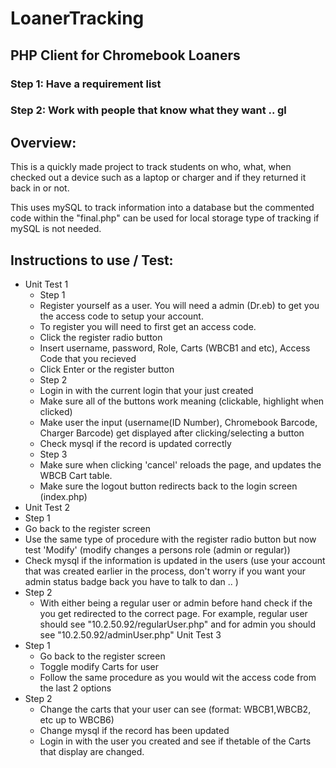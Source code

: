 # LoanerTracking

## PHP Client for Chromebook Loaners

### Step 1: Have a requirement list
### Step 2: Work with people that know what they want .. gl

## Overview:
This is a quickly made project to track students on who, what, when checked out a device such as a laptop or charger and if they returned it back in or not.

This uses mySQL to track information into a database but the commented code within the "final.php" can be used for local storage type of tracking if mySQL is not needed. 



## Instructions to use / Test:
- Unit Test 1
  - Step 1
   - Register yourself as a user. You will need a admin (Dr.eb) to get you the access code to setup your account. 
   - To register you will need to first get an access code.
   - Click the register radio button
   - Insert username, password, Role, Carts (WBCB1 and etc), Access Code that you recieved
   - Click Enter or the register button
  - Step 2
   - Login in with the current login that your just created 
   - Make sure all of the buttons work meaning (clickable, highlight when clicked)
   - Make user the input (username(ID Number), Chromebook Barcode, Charger Barcode) get displayed after clicking/selecting a button
   - Check mysql if the record is updated correctly
  - Step 3
   - Make sure when clicking 'cancel' reloads the page, and updates the WBCB Cart table.
   - Make sure the logout button redirects back to the login screen (index.php)
- Unit Test 2
 - Step 1
  - Go back to the register screen
  - Use the same type of procedure with the register radio button but now test 'Modify' (modify changes a persons role (admin or regular))
  - Check mysql if the information is updated in the users (use your account that was created earlier in the process, don't worry if you want your admin status badge back you have to talk to dan .. )
  - Step 2
    - With either being a regular user or admin before hand check if the you get redirected to the correct page. For example, regular user should see "10.2.50.92/regularUser.php" and for admin you should see "10.2.50.92/adminUser.php"
 Unit Test 3
   - Step 1
     - Go back to the register screen
     - Toggle modify Carts for user
     - Follow the same procedure as you would wit the access code from the last 2 options
   - Step 2
     - Change the carts that your user can see (format: WBCB1,WBCB2, etc up to WBCB6)
     - Change mysql if the record has been updated
     - Login in with the user you created and see if thetable of the Carts that display are changed. 
